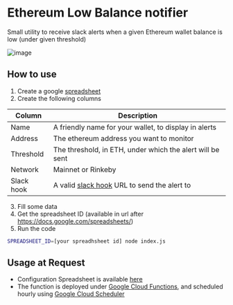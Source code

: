 # Ethereum Low Balance notifier

Small utility to receive slack alerts when a given Ethereum wallet balance is low (under given threshold)

![image](https://user-images.githubusercontent.com/14175665/62474023-4911d080-b7a2-11e9-9ea2-f5d51014e1f8.png)


## How to use

1. Create a google [spreadsheet](https://sheets.new)
2. Create the following columns

| Column     | Description                                                                            |
| ---------- | -------------------------------------------------------------------------------------- |
| Name       | A friendly name for your wallet, to display in alerts                                  |
| Address    | The ethereum address you want to monitor                                               |
| Threshold  | The threshold, in ETH, under which the alert will be sent                              |
| Network    | Mainnet or Rinkeby                                                                     |
| Slack hook | A valid [slack hook](https://api.slack.com/incoming-webhooks) URL to send the alert to |

3. Fill some data
4. Get the spreadsheet ID (available in url after https://docs.google.com/spreadsheets/)
5. Run the code

```bash
SPREADSHEET_ID=[your spreadhsheet id] node index.js
```

## Usage at Request

- Configuration Spreadsheet is available [here](https://docs.google.com/spreadsheets/d/1JfS4McLLMrfHhIWZl3_caZCN_06WjhNjXticmvHaKE8/edit)
- The function is deployed under [Google Cloud Functions](https://console.cloud.google.com/functions/list), and scheduled hourly using [Google Cloud Scheduler](https://console.cloud.google.com/cloudscheduler)
